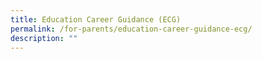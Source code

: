 ```yaml
---
title: Education Career Guidance (ECG)
permalink: /for-parents/education-career-guidance-ecg/
description: ""
---
```

